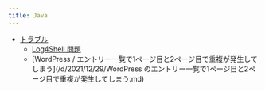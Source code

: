 ```yaml
---
title: Java
---
```



- [トラブル](//n/PGM/Java/トラブル/index.md)
    - [Log4Shell 問題](/d/2021/12/29/Log4Shell_問題.md)
    - [WordPress / エントリー一覧で1ページ目と2ページ目で重複が発生してしまう](/d/2021/12/29/WordPress のエントリー一覧で1ページ目と2ページ目で重複が発生してしまう.md)




